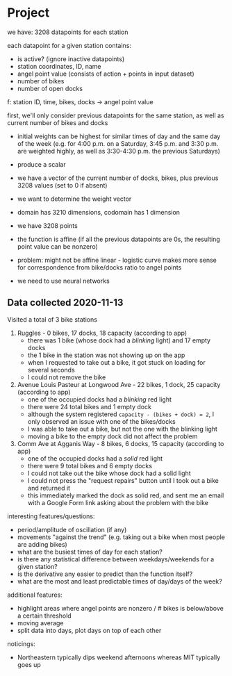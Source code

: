 # Project

we have: 3208 datapoints for each station

each datapoint for a given station contains:
- is active? (ignore inactive datapoints)
- station coordinates, ID, name
- angel point value (consists of action + points in input dataset)
- number of bikes
- number of open docks

f: station ID, time, bikes, docks -> angel point value


first, we'll only consider previous datapoints for the same station, as well as current number of bikes and docks
- initial weights can be highest for similar times of day and the same day of the week (e.g. for 4:00 p.m. on a Saturday, 3:45 p.m. and 3:30 p.m. are weighted highly, as well as 3:30-4:30 p.m. the previous Saturdays)
- produce a scalar
- we have a vector of the current number of docks, bikes, plus previous 3208 values (set to 0 if absent)
- we want to determine the weight vector
- domain has 3210 dimensions, codomain has 1 dimension
- we have 3208 points
- the function is affine (if all the previous datapoints are 0s, the resulting point value can be nonzero)

- problem: might not be affine linear - logistic curve makes more sense for correspondence from bike/docks ratio to angel points

- we need to use neural networks

## Data collected 2020-11-13

Visited a total of 3 bike stations

1. Ruggles - 0 bikes, 17 docks, 18 capacity (according to app)
    - there was 1 bike (whose dock had a *blinking* light) and 17 empty docks
    - the 1 bike in the station was not showing up on the app
    - when I requested to take out a bike, it got stuck on loading for several seconds
    - I could not remove the bike
2. Avenue Louis Pasteur at Longwood Ave - 22 bikes, 1 dock, 25 capacity (according to app)
    - one of the occupied docks had a *blinking* red light
    - there were 24 total bikes and 1 empty dock
    - although the system registered `capacity - (bikes + dock) = 2`, I only observed an issue with one of the bikes/docks
    - I was able to take out a bike, but not the one with the blinking light
    - moving a bike to the empty dock did not affect the problem
3. Comm Ave at Agganis Way - 8 bikes, 6 docks, 15 capacity (according to app)
    - one of the occupied docks had a *solid* red light
    - there were 9 total bikes and 6 empty docks
    - I could not take out the bike whose dock had a solid light
    - I could not press the "request repairs" button until I took out a bike and returned it
    - this immediately marked the dock as solid red, and sent me an email with a Google Form link asking about the problem with the bike

interesting features/questions:
- period/amplitude of oscillation (if any)
- movements "against the trend" (e.g. taking out a bike when most people are adding bikes)
- what are the busiest times of day for each station?
- is there any statistical difference between weekdays/weekends for a given station?
- is the derivative any easier to predict than the function itself?
- what are the most and least predictable times of day/days of the week?

additional features:
- highlight areas where angel points are nonzero / # bikes is below/above a certain threshold
- moving average
- split data into days, plot days on top of each other

noticings:
- Northeastern typically dips weekend afternoons whereas MIT typically goes up
